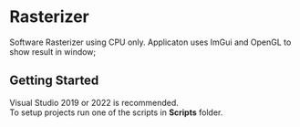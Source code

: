 # Rasterizer
Software Rasterizer using CPU only. Applicaton uses
ImGui and OpenGL to show result in window;

## Getting Started
Visual Studio 2019 or 2022 is recommended.   
To setup projects run one of the scripts in <b>Scripts</b> folder.    
